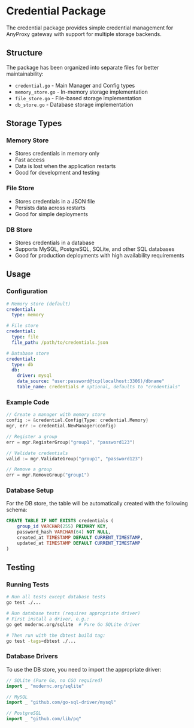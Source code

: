 # Credential Package

The credential package provides simple credential management for AnyProxy gateway with support for multiple storage backends.

## Structure

The package has been organized into separate files for better maintainability:

- `credential.go` - Main Manager and Config types
- `memory_store.go` - In-memory storage implementation
- `file_store.go` - File-based storage implementation
- `db_store.go` - Database storage implementation

## Storage Types

### Memory Store
- Stores credentials in memory only
- Fast access
- Data is lost when the application restarts
- Good for development and testing

### File Store
- Stores credentials in a JSON file
- Persists data across restarts
- Good for simple deployments

### DB Store
- Stores credentials in a database
- Supports MySQL, PostgreSQL, SQLite, and other SQL databases
- Good for production deployments with high availability requirements

## Usage

### Configuration

```yaml
# Memory store (default)
credential:
  type: memory

# File store
credential:
  type: file
  file_path: /path/to/credentials.json

# Database store
credential:
  type: db
  db:
    driver: mysql
    data_source: "user:password@tcp(localhost:3306)/dbname"
    table_name: credentials # optional, defaults to "credentials"
```

### Example Code

```go
// Create a manager with memory store
config := &credential.Config{Type: credential.Memory}
mgr, err := credential.NewManager(config)

// Register a group
err = mgr.RegisterGroup("group1", "password123")

// Validate credentials
valid := mgr.ValidateGroup("group1", "password123")

// Remove a group
err = mgr.RemoveGroup("group1")
```

### Database Setup

For the DB store, the table will be automatically created with the following schema:

```sql
CREATE TABLE IF NOT EXISTS credentials (
    group_id VARCHAR(255) PRIMARY KEY,
    password_hash VARCHAR(64) NOT NULL,
    created_at TIMESTAMP DEFAULT CURRENT_TIMESTAMP,
    updated_at TIMESTAMP DEFAULT CURRENT_TIMESTAMP
)
```

## Testing

### Running Tests

```bash
# Run all tests except database tests
go test ./...

# Run database tests (requires appropriate driver)
# First install a driver, e.g.:
go get modernc.org/sqlite  # Pure Go SQLite driver

# Then run with the dbtest build tag:
go test -tags=dbtest ./...
```

### Database Drivers

To use the DB store, you need to import the appropriate driver:

```go
// SQLite (Pure Go, no CGO required)
import _ "modernc.org/sqlite"

// MySQL
import _ "github.com/go-sql-driver/mysql"

// PostgreSQL
import _ "github.com/lib/pq"
``` 